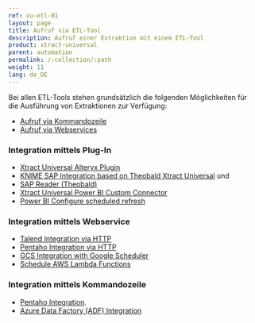 ```yaml
---
ref: xu-etl-01
layout: page
title: Aufruf via ETL-Tool
description: Aufruf einer Extraktion mit einem ETL-Tool
product: xtract-universal
parent: automation
permalink: /:collection/:path
weight: 11
lang: de_DE
---
```

Bei allen ETL-Tools stehen grundsätzlich die folgenden Möglichkeiten für die Ausführung von Extraktionen zur Verfügung:
- [Aufruf via Kommandozeile](./call-via-commandline) 
- [Aufruf via Webservices](./call-via-webservice)

### Integration mittels Plug-In
- [Xtract Universal Alteryx Plugin](../xu-destinationen/alteryx-de/voraussetzungen-alteryx-de)
- [KNIME SAP Integration based on Theobald Xtract Universal](https://hub.knime.com/knime/extensions/org.knime.features.sap.theobald/latest) und
- [SAP Reader (Theobald)](https://hub.knime.com/knime/extensions/org.knime.features.sap.theobald/latest/org.knime.sap.theobald.node.SAPTheobaldReaderNodeFactory)
- [Xtract Universal Power BI Custom Connector](../xu-destinationen/Power-BI-Connector)
- [Power BI Configure scheduled refresh](https://docs.microsoft.com/en-us/power-bi/connect-data/refresh-scheduled-refresh)

### Integration mittels Webservice
- [Talend Integration via HTTP](https://kb.theobald-software.com/xtract-universal/talend-integration-http)
- [Pentaho Integration via HTTP](https://kb.theobald-software.com/xtract-universal/pentaho-di-http)
- [GCS Integration with Google Scheduler](https://cloud.google.com/scheduler/docs/creating)
- [Schedule AWS Lambda Functions](https://docs.aws.amazon.com/AmazonCloudWatch/latest/events/RunLambdaSchedule.html)

### Integration mittels Kommandozeile
- [Pentaho Integration](https://kb.theobald-software.com/xtract-universal/pentaho-di-cmd).
- [Azure Data Factory (ADF) Integration](https://kb.theobald-software.com/xtract-universal/automation-of-xu-data-extracts-with-adf)






